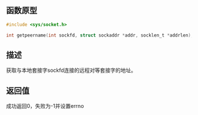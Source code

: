 ## 函数原型
```c
#include <sys/socket.h>

int getpeername(int sockfd, struct sockaddr *addr, socklen_t *addrlen);
```
## 描述
获取与本地套接字sockfd连接的远程对等套接字的地址。
## 返回值
成功返回0，失败为-1并设置errno